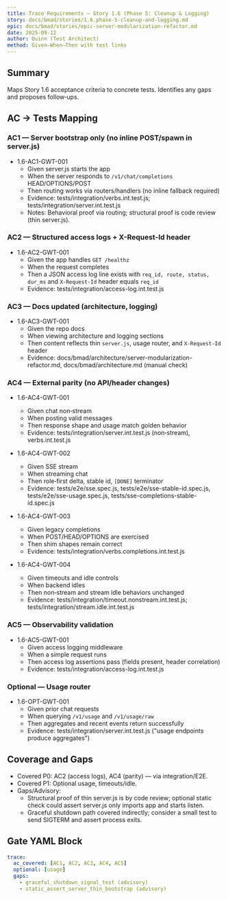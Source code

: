 ```yaml
---
title: Trace Requirements — Story 1.6 (Phase 5: Cleanup & Logging)
story: docs/bmad/stories/1.6.phase-5-cleanup-and-logging.md
epic: docs/bmad/stories/epic-server-modularization-refactor.md
date: 2025-09-12
author: Quinn (Test Architect)
method: Given–When–Then with test links
---
```


## Summary

Maps Story 1.6 acceptance criteria to concrete tests. Identifies any gaps and proposes follow‑ups.

## AC → Tests Mapping

### AC1 — Server bootstrap only (no inline POST/spawn in server.js)

- 1.6-AC1-GWT-001
  - Given server.js starts the app
  - When the server responds to `/v1/chat/completions` HEAD/OPTIONS/POST
  - Then routing works via routers/handlers (no inline fallback required)
  - Evidence: tests/integration/verbs.int.test.js; tests/integration/server.int.test.js
  - Notes: Behavioral proof via routing; structural proof is code review (thin server.js).

### AC2 — Structured access logs + X-Request-Id header

- 1.6-AC2-GWT-001
  - Given the app handles `GET /healthz`
  - When the request completes
  - Then a JSON access log line exists with `req_id, route, status, dur_ms` and `X-Request-Id` header equals `req_id`
  - Evidence: tests/integration/access-log.int.test.js

### AC3 — Docs updated (architecture, logging)

- 1.6-AC3-GWT-001
  - Given the repo docs
  - When viewing architecture and logging sections
  - Then content reflects thin `server.js`, usage router, and `X-Request-Id` header
  - Evidence: docs/bmad/architecture/server-modularization-refactor.md, docs/bmad/architecture.md (manual check)

### AC4 — External parity (no API/header changes)

- 1.6-AC4-GWT-001
  - Given chat non‑stream
  - When posting valid messages
  - Then response shape and usage match golden behavior
  - Evidence: tests/integration/server.int.test.js (non‑stream), verbs.int.test.js

- 1.6-AC4-GWT-002
  - Given SSE stream
  - When streaming chat
  - Then role‑first delta, stable id, `[DONE]` terminator
  - Evidence: tests/e2e/sse.spec.js, tests/e2e/sse-stable-id.spec.js, tests/e2e/sse-usage.spec.js, tests/sse-completions-stable-id.spec.js

- 1.6-AC4-GWT-003
  - Given legacy completions
  - When POST/HEAD/OPTIONS are exercised
  - Then shim shapes remain correct
  - Evidence: tests/integration/verbs.completions.int.test.js

- 1.6-AC4-GWT-004
  - Given timeouts and idle controls
  - When backend idles
  - Then non‑stream and stream idle behaviors unchanged
  - Evidence: tests/integration/timeout.nonstream.int.test.js; tests/integration/stream.idle.int.test.js

### AC5 — Observability validation

- 1.6-AC5-GWT-001
  - Given access logging middleware
  - When a simple request runs
  - Then access log assertions pass (fields present, header correlation)
  - Evidence: tests/integration/access-log.int.test.js

### Optional — Usage router

- 1.6-OPT-GWT-001
  - Given prior chat requests
  - When querying `/v1/usage` and `/v1/usage/raw`
  - Then aggregates and recent events return successfully
  - Evidence: tests/integration/server.int.test.js ("usage endpoints produce aggregates")

## Coverage and Gaps

- Covered P0: AC2 (access logs), AC4 (parity) — via integration/E2E.
- Covered P1: Optional usage, timeouts/idle.
- Gaps/Advisory:
  - Structural proof of thin server.js is by code review; optional static check could assert server.js only imports app and starts listen.
  - Graceful shutdown path covered indirectly; consider a small test to send SIGTERM and assert process exits.

## Gate YAML Block

```yaml
trace:
  ac_covered: [AC1, AC2, AC3, AC4, AC5]
  optional: [usage]
  gaps:
    - graceful_shutdown_signal_test (advisory)
    - static_assert_server_thin_bootstrap (advisory)
```
